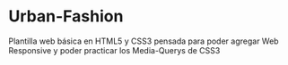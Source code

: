 # Urban-Fashion
Plantilla web básica en HTML5 y CSS3 pensada para poder agregar Web Responsive y poder practicar los Media-Querys de CSS3

